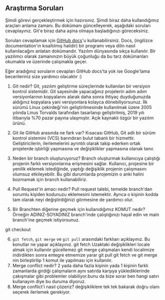 ## Araştırma Soruları

Şimdi görevi gerçekleştirmek için hazırsınız. Şimdi biraz daha kullandığımız araçları anlama zamanı. Bu dokümanı güncelleyerek, aşağıdaki soruları cevaplayınız. Git'e biraz daha aşina olmaya başladığınızı göreceksiniz. 

Soruları cevaplamak için [GitHub docs](https://docs.github.com/en)'u kullanabilirsiniz. Docs, (ingilizce documentation'ın kısaltılmış halidir) bir programı veya dilin nasıl kullanılacağını anlatan dokümandır. Yazılım dünyasında sıkça kullanılır. Bir yazılımcı olarak zamanınızın büyük çoğunluğu da bu tarz dokümanları okumakla ve üzerinde çalışmakla geçer.

Eğer aradığınız soruların cevapları GitHub docs'ta yok ise Google'lama becerileriniz size yardımcı olacaktır :)

1. Git nedir?
Git, yazılım geliştirme süreçlerinde kullanılan bir versiyon kontrol sistemidir. Git sayesinde yapacağınız projelerin adım adım versiyonlarının kopyalarını alarak daha sonra ihtiyaç duyduğunuzda aldığınız kopyalara yani versiyonlara kolayca dönebiliyorsunuz.  İlk sürümü Linux çekirdeği'nin geliştirilmesinde kullanılmak üzere 2005 yılında Linus Torvalds tarafından tasarlanıp geliştirilmiş, 2019 yılı itibarıyla %70 pazar payına ulaşmıştır. Açık kaynaklı özgür bir yazılım ürünü.
2. Git ile GitHub arasında ne fark var?
Kısacası GitHub, Git adlı bir sürüm kontrol sistemini (VCS) barındıran bulut tabanlı bir hizmettir. Geliştiricilerin, ilerlemelerini ayrıntılı olarak takip ederken ortak projelerde işbirliği yapmasına ve değişiklikler yapmasına olanak tanır.

3. Neden bir branch oluşturuyoruz? 
Branch oluşturmak kullanıcıya çalıştığı projenin farklı versiyonlarına erişmesini sağlar. Kullanıcı, projesine bir yenilik eklemek istediğinde, yaptığı değişiklik projenin çalışmasını olumsuz etkileyebilir. Bu gibi durumlarda projemizin o anki halini bozmamak için branch kullanabiliriz.
4. Pull Request'in amacı nedir?
Pull request talebi, temelde branch'dan sorumlu kişiden kodunuzu eklemesini istemektir. Ayrıca o kişinin kodda tam olarak neyi değiştirdiğinizi görmesine de yardımcı olur.

5. Bir Branchten diğerine geçmek için kullanıdığımız KOMUT nedir? Örneğin ADINIZ-SOYADINIZ branch'inde çalıştığınızı hayal edin ve main branch'ine geçmek istiyorsunuz.

git checkout

6. `git fetch`, `git merge` ve `git pull` arasındaki farklıarı açıklayınız. Bu konutlar ne yapar açıklayınız.
git fetch Uzaktaki değişiklikleri locale almak için kullanılır gücellemez 
git merge çalışmaları kendi localimize indirdikten sonra entegre etmemize yarar 
git pull git fetch ve git merge nin birleştirilip 1 komut ile yapılması için kullanılır.
7. Merge conflict nedir?
2 yada daha fazla kişinin yada 1 kişinin farklı zamanlarda girdiği çalışmaların aynı satırda karşıya yüklediklerinde çakışmalar gibi problemler olabiliyor.bunu da bize sorar ben hangi satırı kullanayım diye bu duruma diyoruz.
8. Merge conflict'i nasıl çözeriz?
değişikliklere tek tek bakarak doğru olanı seçerek ilerlemek gerekiyor.
